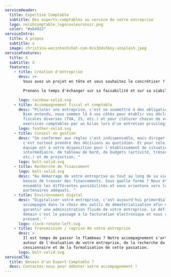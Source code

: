 ```yaml
---
serviceHeader:
  title: Expertise Comptable
  subtitle: Des experts-comptables au service de votre entreprise
  logo: necohcomptable_logocouleursnoir.png
  color: "#ab4922"
serviceIntro:
  title: A propos
  subtitle: x
  image: christina-wocintechchat-com-0zx1bdv5bny-unsplash.jpeg
serviceFeatures:
  title: X
  subtitle: X
  features:
    - title: Création d'entreprise
      desc: >+
        Vous avez un projet en tête et vous souhaitez le concrétiser ? 

        Prenons le temps d'échanger sur sa faisabilité et sur sa viabilité. Avec nos outils et nos expertises variés, nous construirons ensemble vos prévisionnels d'activité pour la réussite de votre projet. 

      logo: rainbow-solid.svg
    - title: Accompagnement fiscal et comptable
      desc: "Piloter une entreprise, c'est se soumettre à des obligations légales !
        Bien entendu, nous sommes là à vos côtés pour établir vos déclarations
        fiscales diverses (TVA, IS, etc.) et pour clôturer chacun de vos
        exercices comptables par un bilan lors d'un entretien privilégié. "
      logo: feather-solid.svg
    - title: Conseil en gestion
      desc: "Se conformer aux règles c'est indispensable, mais diriger une entreprise
        c'est surtout prendre des décisions au quotidien. Et pour cela, notre
        équipe est à votre disposition pour l'établissement de situation
        intermédiaire, de tableau de bord, de budgets (activité, trésorerie,
        etc.) et de projection. "
      logo: bolt-solid.svg
    - title: Recherche de financement
      logo: bolt-solid.svg
      desc: "Au démarrage de votre entreprise ou tout au long de sa vie, vous aurez
        besoin de trouver des financements. Sous quelle forme ? Nous étudions
        ensemble les différentes possibilités et vous orientons vers les
        partenaires adéquats. "
    - title: Environnement digital
      desc: "Digitaliser votre entreprise, c'est aujourd'hui primordial. NECOH vous
        accompagne dans le choix des outils de dématérialisation afin de
        garantir une administration fluide de votre entreprise. Le défi de
        demain c'est le passage à la facturation électronique et nous répondons
        présent. "
      logo: clock-rotate-left.svg
    - title: Transmission / reprise de votre entreprise
      desc: >
        Il est temps de passer le flambeau ? Notre accompagnement s'articule
        autour de l'évaluation de votre entreprise, de la recherche du
        cessionnaire et de la formalisation de cette passation.
      logo: bolt-solid.svg
serviceCTA:
  title: Besoin d'un Expert Comptable ?
  desc: Contactez-nous pour débuter votre accompagnement !
---
```


